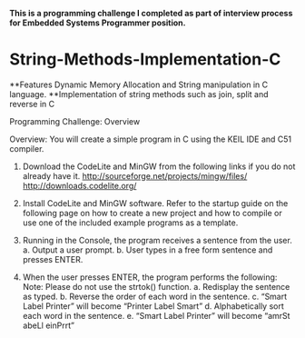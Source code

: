 **This is a programming challenge I completed as part of interview process for Embedded Systems Programmer position.** 
# String-Methods-Implementation-C

**Features Dynamic Memory Allocation and String manipulation in C language. 
**Implementation of string methods such as join, split and reverse in C

Programming Challenge: Overview

Overview: You will create a simple program in C using the KEIL IDE and C51 compiler.

1. Download the CodeLite and MinGW from the following links if you do not already have it.
http://sourceforge.net/projects/mingw/files/
http://downloads.codelite.org/

2. Install CodeLite and MinGW software. Refer to the startup guide on the following page on
how to create a new project and how to compile or use one of the included example
programs as a template.

3. Running in the Console, the program receives a sentence from the user.
  a. Output a user prompt.
  b. User types in a free form sentence and presses ENTER.

4. When the user presses ENTER, the program performs the following:
  Note: Please do not use the strtok() function.
  a. Redisplay the sentence as typed.
  b. Reverse the order of each word in the sentence.
  c. “Smart Label Printer” will become “Printer Label Smart”
  d. Alphabetically sort each word in the sentence.
  e. “Smart Label Printer” will become “amrSt abeLl einPrrt”
